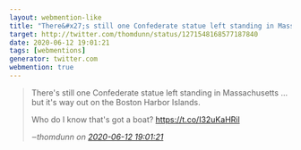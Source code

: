 ```yaml
---
layout: webmention-like
title: "There&#x27;s still one Confederate statue left standing in Massachusetts … but it&#x27;s way out on the Boston Harbor Islands.Who do I know that&#x27;s got a boat? https://t.co/I32uKaHRil"
target: http://twitter.com/thomdunn/status/1271548168577187840
date: 2020-06-12 19:01:21
tags: [webmentions]
generator: twitter.com
webmention: true
---
```




<blockquote class="external-citation">
  <p>
    There&#x27;s still one Confederate statue left standing in Massachusetts … but it&#x27;s way out on the Boston Harbor Islands.

Who do I know that&#x27;s got a boat? https://t.co/I32uKaHRil
  </p>
  <cite>‒<span class="p-author p-name">thomdunn</span>
    on
    <a href="http://twitter.com/thomdunn/status/1271548168577187840" rel="external nofollow" target="_blank">2020-06-12 19:01:21</a>
  </cite>
</blockquote>



